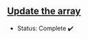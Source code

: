 ## [Update the array](https://www.spoj.com/problems/UPDATEIT/)

- Status: Complete :heavy_check_mark: